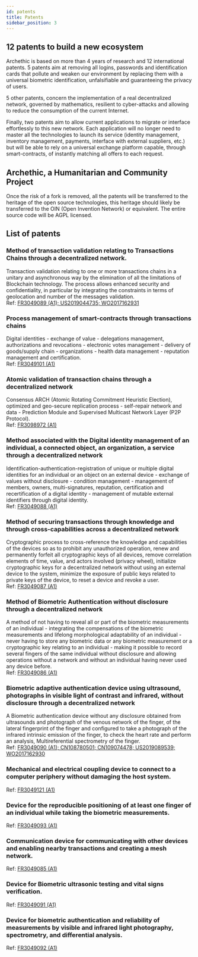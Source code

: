 ```yaml
---
id: patents
title: Patents
sidebar_position: 3
---
```


## 12 patents to build a new ecosystem

Archethic is based on more than 4 years of research and 12 international patents.
5 patents aim at removing all logins, passwords and identification cards that pollute and weaken our environment by replacing them with a universal biometric identification, unfalsifiable and guaranteeing the privacy of users.

5 other patents, concern the implementation of a real decentralized network, governed by mathematics, resilient to cyber-attacks and allowing to reduce the consumption of the current Internet.

Finally, two patents aim to allow current applications to migrate or interface effortlessly to this new network. Each application will no longer need to master all the technologies to launch its service (identity management, inventory management, payments, interface with external suppliers, etc.) but will be able to rely on a universal exchange platform capable, through smart-contracts, of instantly matching all offers to each request. 

## Archethic, a Humanitarian and Community Project

Once the risk of a fork is removed, all the patents will be transferred to the heritage of the open source technologies, this heritage should likely be transferred to the OIN (Open Invention Network) or equivalent. The entire source code will be AGPL licensed.

## List of patents

### Method of transaction validation relating to Transactions Chains through a decentralized network. 
Transaction validation relating to one or more transactions chains in a unitary and asynchronous way by the elimination of all the limitations of Blockchain technology. The process allows enhanced security and confidentiality, in particular by integrating the constraints in terms of geolocation and number of the messages validation.<br/>
Ref: [FR3049089 (A1); US2019044735; WO2017162931](https://patentimages.storage.googleapis.com/7a/b1/b1/191f1d76b07922/FR3049089B1.pdf)

### Process management of smart-contracts through transactions chains
Digital identities - exchange of value - delegations management, authorizations and revocations - electronic votes management - delivery of goods/supply chain - organizations - health data management - reputation management and certification.<br/>
Ref: [FR3049101 (A1)](https://patentimages.storage.googleapis.com/a6/d6/f3/5210d526791d88/FR3049101A1.pdf)

### Atomic validation of transaction chains through a decentralized network
Consensus ARCH (Atomic Rotating Commitment Heuristic Election), optimized and geo-secure replication process - self-repair network and data - Prediction Module and Supervised Multicast Network Layer (P2P Protocol).<br/>
Ref: [FR3098972 (A1)](https://patentimages.storage.googleapis.com/cf/e1/14/f4943679e7ecb9/FR3098972A1.pdf)

### Method associated with the Digital identity management of an individual, a connected object, an organization, a service through a decentralized network 
Identification-authentication-registration of unique or multiple digital identities for an individual or an object on an external device - exchange of values without disclosure - condition management - management of members, owners, multi-signatures, reputation, certification and recertification of a digital identity - management of mutable external identifiers through digital identity.<br/>
Ref: [FR3049088 (A1)](https://patentimages.storage.googleapis.com/3f/64/99/5d6d7f66e5c6a9/FR3049088A1.pdf)

### Method of securing transactions through knowledge and through cross-capabilities across a decentralized network
Cryptographic process to cross-reference the knowledge and capabilities of the devices so as to prohibit any unauthorized operation, renew and permanently forfeit all cryptographic keys of all devices, remove correlation elements of time, value, and actors involved (privacy wheel), initialize cryptographic keys for a decentralized network without using an external device to the system, minimize the exposure of public keys related to  private keys of the device, to reset a device and revoke a user.<br/>
Ref: [FR3049087 (A1)](https://patentimages.storage.googleapis.com/86/18/ee/c63fde292d1186/FR3049087A1.pdf)

### Method of Biometric Authentication without disclosure through a decentralized network
A method of not having to reveal all or part of the biometric measurements of an individual - integrating the compensations of the biometric measurements and lifelong morphological adaptability of an individual - never having to store any biometric data or any biometric measurement or a cryptographic key relating to an individual - making it possible to record several fingers of the same individual without disclosure and allowing operations without a network and without an individual having never used any device before.<br/>
Ref: [FR3049086 (A1)](https://patentimages.storage.googleapis.com/ca/b7/36/99a19c0295592c/FR3049086A1.pdf)

### Biometric adaptive authentication device using ultrasound, photographs in visible light of contrast and infrared, without disclosure through a decentralized network
A Biometric authentication device without any disclosure obtained from ultrasounds and photograph of the venous network of the finger, of the lateral fingerprint of the finger and configured to take a photograph of the infrared intrinsic emission of the finger, to check the heart rate and perform an analysis, Multireferential spectrometry of the finger.<br/>
Ref: [FR3049090 (A1); CN108780501; CN109074478; US2019089539; WO2017162930](https://patentimages.storage.googleapis.com/95/a6/f7/7ada4308bbc1cb/FR3049090A1.pdf)

### Mechanical and electrical coupling device to connect to a computer periphery without damaging the host system.
Ref: [FR3049121 (A1)](https://patentimages.storage.googleapis.com/19/62/34/66e7c6051da9c8/FR3049121A1.pdf)

### Device for the reproducible positioning of at least one finger of an individual while taking the biometric measurements.
Ref: [FR3049093 (A1)](https://patentimages.storage.googleapis.com/f9/37/a9/d1afa7dacdfc54/FR3049093A1.pdf)

### Communication device for communicating with other devices and enabling nearby transactions and creating a mesh network.
Ref: [FR3049085 (A1)](https://patentimages.storage.googleapis.com/95/c5/fd/7ecba7b274353a/FR3049085A1.pdf)

### Device for Biometric ultrasonic testing and vital signs verification.
Ref: [FR3049091 (A1)](https://patentimages.storage.googleapis.com/15/01/34/51b6fe0fa7d90e/FR3049091A1.pdf)

### Device for biometric authentication and reliability of measurements by visible and infrared light photography, spectrometry, and differential analysis.
Ref: [FR3049092 (A1)](https://patentimages.storage.googleapis.com/26/f8/c9/9174c1c37723bf/FR3049092A1.pdf)
